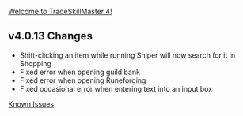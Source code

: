 [Welcome to TradeSkillMaster 4!](https://blog.tradeskillmaster.com/tradeskillmaster-4-released/)


## v4.0.13 Changes

* Shift-clicking an item while running Sniper will now search for it in Shopping
* Fixed error when opening guild bank
* Fixed error when opening Runeforging
* Fixed occasional error when entering text into an input box

[Known Issues](http://support.tradeskillmaster.com/display/KB/TSM4+Currently+Known+Issues)
